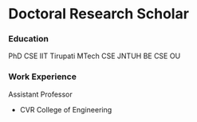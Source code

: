 # Doctoral Research Scholar


### Education
PhD CSE IIT Tirupati
MTech CSE JNTUH
BE CSE OU

### Work Experience
Assistant Professor
- CVR College of Engineering





